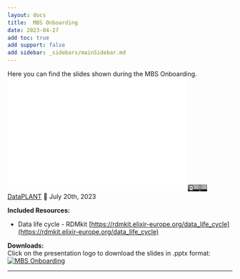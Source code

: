 ```yaml
---
layout: docs
title:  MBS Onboarding
date: 2023-04-27
add toc: true
add support: false
add sidebar: _sidebars/mainSidebar.md
---
```

Here you can find the slides shown during the MBS Onboarding.   
<embed
    src="./MBS_Onboarding.pdf"
    type="application/pdf"
    width="400px"
    height="255px"
/>
<a href="https://creativecommons.org/licenses/by/4.0/"><img src="/docs/img/_logos/CreativeCommons/by.svg" style="height:15px"></a> [DataPLANT](https://nfdi4plants.org/) 📆 July 20th, 2023

**Included Resources:**   
* Data life cycle - RDMkit [https://rdmkit.elixir-europe.org/data_life_cycle](https://rdmkit.elixir-europe.org/data_life_cycle)

**Downloads:**   
Click on the presentation logo to download the slides in .pptx format:   
<a id="download-link" href="../teaching-materials/disseminations/2023-04-27_MBS-Onboarding/MBS_Onboarding.pdf" download>
  <img src="/docs/img/Emojis/presentation.svg" alt="MBS Onboarding" width="104" height="142">
</a>
<hr>
<script src="/js/bundle.js"></script>
